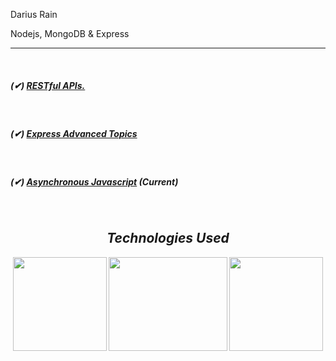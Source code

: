 <p>Darius Rain </p>
<p>Nodejs, MongoDB & Express</p>

<hr>

<br>
<div>
  

  <h5>(✔) <a href="https://github.com/DariusRain/nodejs-course/tree/master/section-4-restful-api">RESTful APIs.</a></h5>
  <br>
  <h5>(✔) <a href="https://github.com/DariusRain/nodejs-course/tree/master/section-5-express-advanced-topics">Express Advanced Topics</a></h5>
  <br>
  <h5>(✔) <a href="https://github.com/DariusRain/nodejs-restful-apis/tree/master/section-6-asynchronous-javascript"> Asynchronous Javascript</a> (Current) </h5>
  <h5>
<br>
<div align="center">
<h2>Technologies Used</h2>

<a href="https://nodejs.org/en/"><img width="150px" height="150px" src="https://cdn.freebiesupply.com/logos/large/2x/nodejs-1-logo-png-transparent.png"></a>
<a href="https://www.npmjs.com/package/express"><img width="190px" height="150px" src="https://i.cloudup.com/zfY6lL7eFa-3000x3000.png"></a>
<a href="https://www.mongodb.com/"><img width="150px" height="150px" src="https://icons-for-free.com/iconfiles/png/512/development+logo+mongodb+programming+icon-1320184807578986595.png"></a>

</div>

